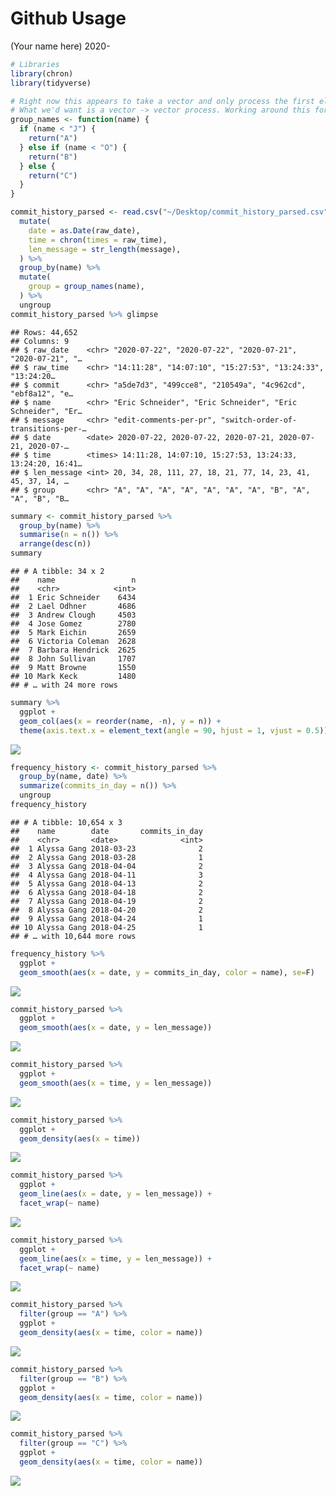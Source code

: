 Github Usage
================
(Your name here)
2020-

``` r
# Libraries
library(chron)
library(tidyverse)
```

``` r
# Right now this appears to take a vector and only process the first element.
# What we'd want is a vector -> vector process. Working around this for now.
group_names <- function(name) {
  if (name < "J") {
    return("A")
  } else if (name < "O") {
    return("B")
  } else {
    return("C")
  }
}
```

``` r
commit_history_parsed <- read.csv("~/Desktop/commit_history_parsed.csv") %>%
  mutate(
    date = as.Date(raw_date),
    time = chron(times = raw_time),
    len_message = str_length(message),
  ) %>%
  group_by(name) %>%
  mutate(
    group = group_names(name),
  ) %>%
  ungroup
commit_history_parsed %>% glimpse
```

    ## Rows: 44,652
    ## Columns: 9
    ## $ raw_date    <chr> "2020-07-22", "2020-07-22", "2020-07-21", "2020-07-21", "…
    ## $ raw_time    <chr> "14:11:28", "14:07:10", "15:27:53", "13:24:33", "13:24:20…
    ## $ commit      <chr> "a5de7d3", "499cce8", "210549a", "4c962cd", "ebf8a12", "e…
    ## $ name        <chr> "Eric Schneider", "Eric Schneider", "Eric Schneider", "Er…
    ## $ message     <chr> "edit-comments-per-pr", "switch-order-of-transitions-per-…
    ## $ date        <date> 2020-07-22, 2020-07-22, 2020-07-21, 2020-07-21, 2020-07-…
    ## $ time        <times> 14:11:28, 14:07:10, 15:27:53, 13:24:33, 13:24:20, 16:41…
    ## $ len_message <int> 20, 34, 28, 111, 27, 18, 21, 77, 14, 23, 41, 45, 37, 14, …
    ## $ group       <chr> "A", "A", "A", "A", "A", "A", "A", "B", "A", "A", "B", "B…

``` r
summary <- commit_history_parsed %>%
  group_by(name) %>%
  summarise(n = n()) %>%
  arrange(desc(n))
summary
```

    ## # A tibble: 34 x 2
    ##    name                 n
    ##    <chr>            <int>
    ##  1 Eric Schneider    6434
    ##  2 Lael Odhner       4686
    ##  3 Andrew Clough     4503
    ##  4 Jose Gomez        2780
    ##  5 Mark Eichin       2659
    ##  6 Victoria Coleman  2628
    ##  7 Barbara Hendrick  2625
    ##  8 John Sullivan     1707
    ##  9 Matt Browne       1550
    ## 10 Mark Keck         1480
    ## # … with 24 more rows

``` r
summary %>%
  ggplot +
  geom_col(aes(x = reorder(name, -n), y = n)) +
  theme(axis.text.x = element_text(angle = 90, hjust = 1, vjust = 0.5))
```

![](cxx-github_files/figure-gfm/bar-1.png)<!-- -->

``` r
frequency_history <- commit_history_parsed %>%
  group_by(name, date) %>%
  summarize(commits_in_day = n()) %>%
  ungroup
frequency_history
```

    ## # A tibble: 10,654 x 3
    ##    name        date       commits_in_day
    ##    <chr>       <date>              <int>
    ##  1 Alyssa Gang 2018-03-23              2
    ##  2 Alyssa Gang 2018-03-28              1
    ##  3 Alyssa Gang 2018-04-04              2
    ##  4 Alyssa Gang 2018-04-11              3
    ##  5 Alyssa Gang 2018-04-13              2
    ##  6 Alyssa Gang 2018-04-18              2
    ##  7 Alyssa Gang 2018-04-19              2
    ##  8 Alyssa Gang 2018-04-20              2
    ##  9 Alyssa Gang 2018-04-24              1
    ## 10 Alyssa Gang 2018-04-25              1
    ## # … with 10,644 more rows

``` r
frequency_history %>%
  ggplot +
  geom_smooth(aes(x = date, y = commits_in_day, color = name), se=F)
```

![](cxx-github_files/figure-gfm/plot-frequency-1.png)<!-- -->

``` r
commit_history_parsed %>%
  ggplot +
  geom_smooth(aes(x = date, y = len_message))
```

![](cxx-github_files/figure-gfm/plot-message-1.png)<!-- -->

``` r
commit_history_parsed %>%
  ggplot +
  geom_smooth(aes(x = time, y = len_message))
```

![](cxx-github_files/figure-gfm/plot-message-2.png)<!-- -->

``` r
commit_history_parsed %>%
  ggplot +
  geom_density(aes(x = time))
```

![](cxx-github_files/figure-gfm/plot-message-3.png)<!-- -->

``` r
commit_history_parsed %>%
  ggplot +
  geom_line(aes(x = date, y = len_message)) +
  facet_wrap(~ name)
```

![](cxx-github_files/figure-gfm/plot-message-named-1.png)<!-- -->

``` r
commit_history_parsed %>%
  ggplot +
  geom_line(aes(x = time, y = len_message)) +
  facet_wrap(~ name)
```

![](cxx-github_files/figure-gfm/plot-message-named-2.png)<!-- -->

``` r
commit_history_parsed %>%
  filter(group == "A") %>%
  ggplot +
  geom_density(aes(x = time, color = name))
```

![](cxx-github_files/figure-gfm/plot-message-named-3.png)<!-- -->

``` r
commit_history_parsed %>%
  filter(group == "B") %>%
  ggplot +
  geom_density(aes(x = time, color = name))
```

![](cxx-github_files/figure-gfm/plot-message-named-4.png)<!-- -->

``` r
commit_history_parsed %>%
  filter(group == "C") %>%
  ggplot +
  geom_density(aes(x = time, color = name))
```

![](cxx-github_files/figure-gfm/plot-message-named-5.png)<!-- -->
